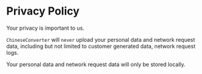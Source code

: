 Privacy Policy
========
Your privacy is important to us.

`ChineseConverter` will `never` upload your personal data and network request data, 
including but not limited to customer generated data, network request logs.

Your personal data and network request data will only be stored locally.

